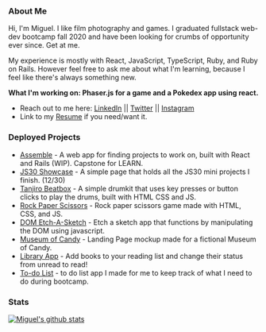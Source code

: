 ### About Me

Hi, I'm Miguel. I like film photography and games. I graduated fullstack web-dev bootcamp fall 2020 and have been looking for crumbs of opportunity ever since. Get at me.

My experience is mostly with React, JavaScript, TypeScript, Ruby, and Ruby on Rails. However feel free to ask me about what I'm learning, because I feel like there's always something new. 

**What I'm working on: Phaser.js for a game and a Pokedex app using react.**

- Reach out to me here: [LinkedIn](https://www.linkedin.com/in/reynaldo-miguel-palo/) || [Twitter](https://twitter.com/MigsDev) || [Instagram](https://www.instagram.com/miguel.analog/)
- Link to my [Resume](https://docs.google.com/document/d/1U4XzpqUVTeWNWz_ODcjHcpyEw2mv2FfyJvfqwAko_ZA/edit?usp=sharing) if you need/want it.

### Deployed Projects
- [Assemble](https://gentle-ridge-89788.herokuapp.com/) - A web app for finding projects to work on, built with React and Rails (WIP). Capstone for LEARN.
- [JS30 Showcase](https://rmdpalojs30.netlify.app/) - A simple page that holds all the JS30 mini projects I finish. (12/30)
- [Tanjiro Beatbox](https://tanjirobeatbox.netlify.app/) - A simple drumkit that uses key presses or button clicks to play the drums, built with HTML CSS and JS.
- [Rock Paper Scissors](https://rmdpalo.github.io/rock-paper-scissors/) - Rock paper scissors game made with HTML, CSS, and JS.
- [DOM Etch-A-Sketch](https://rmdpalo.github.io/etch-a-sketch/) - Etch a sketch app that functions by manipulating the DOM using javascript.
- [Museum of Candy](https://rmdpalomoc.netlify.app/) - Landing Page mockup made for a fictional Museum of Candy.
- [Library App](https://rmdpalo.github.io/library-app/) - Add books to your reading list and change their status from unread to read!
- [To-do List](https://rmdpalotodo.netlify.app/) - to do list app I made for me to keep track of what I need to do during bootcamp.

### Stats
[![Miguel's github stats](https://github-readme-stats.vercel.app/api?username=rmdpalo&count_private=true)](https://github.com/anuraghazra/github-readme-stats)
<!--
**rmdpalo/rmdpalo** is a ✨ _special_ ✨ repository because its `README.md` (this file) appears on your GitHub profile.

Here are some ideas to get you started:
- 🔭 I’m currently working on ...
- 🌱 I’m currently learning ...
- 👯 I’m looking to collaborate on ...
- 🤔 I’m looking for help with ...
- 💬 Ask me about ...
- 📫 How to reach me: ...
- 😄 Pronouns: ...
- ⚡ Fun fact: ...
-->
